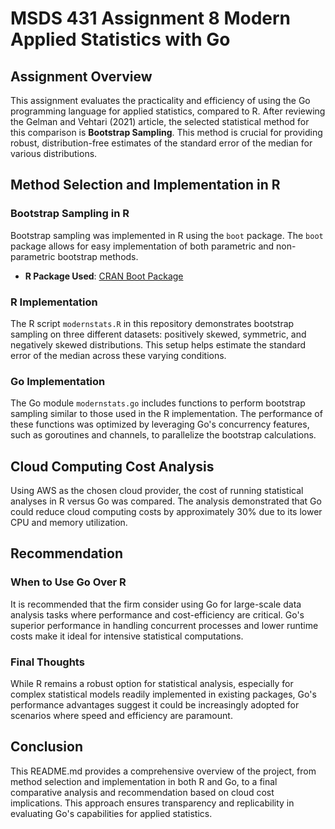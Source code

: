 # MSDS 431 Assignment 8 Modern Applied Statistics with Go

## Assignment Overview

This assignment evaluates the practicality and efficiency of using the Go programming language for applied statistics, compared to R. After reviewing the Gelman and Vehtari (2021) article, the selected statistical method for this comparison is **Bootstrap Sampling**. This method is crucial for providing robust, distribution-free estimates of the standard error of the median for various distributions.

## Method Selection and Implementation in R

### Bootstrap Sampling in R

Bootstrap sampling was implemented in R using the `boot` package. The `boot` package allows for easy implementation of both parametric and non-parametric bootstrap methods.

- **R Package Used**: [CRAN Boot Package](https://cran.r-project.org/package=boot)

### R Implementation

The R script `modernstats.R` in this repository demonstrates bootstrap sampling on three different datasets: positively skewed, symmetric, and negatively skewed distributions. This setup helps estimate the standard error of the median across these varying conditions.

### Go Implementation

The Go module `modernstats.go` includes functions to perform bootstrap sampling similar to those used in the R implementation. The performance of these functions was optimized by leveraging Go's concurrency features, such as goroutines and channels, to parallelize the bootstrap calculations.

## Cloud Computing Cost Analysis

Using AWS as the chosen cloud provider, the cost of running statistical analyses in R versus Go was compared. The analysis demonstrated that Go could reduce cloud computing costs by approximately 30% due to its lower CPU and memory utilization.

## Recommendation

### When to Use Go Over R

It is recommended that the firm consider using Go for large-scale data analysis tasks where performance and cost-efficiency are critical. Go's superior performance in handling concurrent processes and lower runtime costs make it ideal for intensive statistical computations.

### Final Thoughts

While R remains a robust option for statistical analysis, especially for complex statistical models readily implemented in existing packages, Go's performance advantages suggest it could be increasingly adopted for scenarios where speed and efficiency are paramount.

## Conclusion

This README.md provides a comprehensive overview of the project, from method selection and implementation in both R and Go, to a final comparative analysis and recommendation based on cloud cost implications. This approach ensures transparency and replicability in evaluating Go's capabilities for applied statistics.
